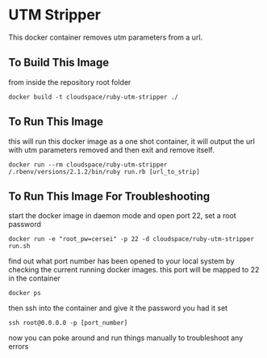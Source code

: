 # UTM Stripper

This docker container removes utm parameters from a url.

## To Build This Image

from inside the repository root folder

    docker build -t cloudspace/ruby-utm-stripper ./

## To Run This Image

this will run this docker image as a one shot container, it will output the url with utm parameters removed and then exit and remove itself.

    docker run --rm cloudspace/ruby-utm-stripper /.rbenv/versions/2.1.2/bin/ruby run.rb [url_to_strip]


## To Run This Image For Troubleshooting

start the docker image in daemon mode and open port 22, set a root password

    docker run -e "root_pw=cersei" -p 22 -d cloudspace/ruby-utm-stripper run.sh
    
find out what port number has been opened to your local system by checking the current running docker images. this port will be mapped to 22 in the container

    docker ps
    
then ssh into the container and give it the password you had it set

    ssh root@0.0.0.0 -p [port_number]
    
now you can poke around and run things manually to troubleshoot any errors